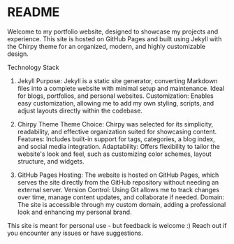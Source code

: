 # README

Welcome to my portfolio website, designed to showcase my projects and experience. This site is hosted on GitHub Pages and built using Jekyll with the Chirpy theme for an organized, modern, and highly customizable design.

Technology Stack
1. Jekyll
Purpose: Jekyll is a static site generator, converting Markdown files into a complete website with minimal setup and maintenance. Ideal for blogs, portfolios, and personal websites.
Customization: Enables easy customization, allowing me to add my own styling, scripts, and adjust layouts directly within the codebase.

2. Chirpy Theme
Theme Choice: Chirpy was selected for its simplicity, readability, and effective organization suited for showcasing content.
Features: Includes built-in support for tags, categories, a blog index, and social media integration.
Adaptability: Offers flexibility to tailor the website's look and feel, such as customizing color schemes, layout structure, and widgets.

3. GitHub Pages
Hosting: The website is hosted on GitHub Pages, which serves the site directly from the GitHub repository without needing an external server.
Version Control: Using Git allows me to track changes over time, manage content updates, and collaborate if needed.
Domain: The site is accessible through my custom domain, adding a professional look and enhancing my personal brand.

This site is meant for personal use - but feedback is welcome :)
Reach out if you encounter any issues or have suggestions.
